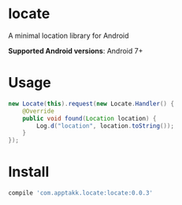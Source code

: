 locate
======

A minimal location library for Android

**Supported Android versions**: Android 7+

# Usage
```java
new Locate(this).request(new Locate.Handler() {
    @Override
    public void found(Location location) {
        Log.d("location", location.toString());
    }
});
```

# Install
```groovy
compile 'com.apptakk.locate:locate:0.0.3'
```

